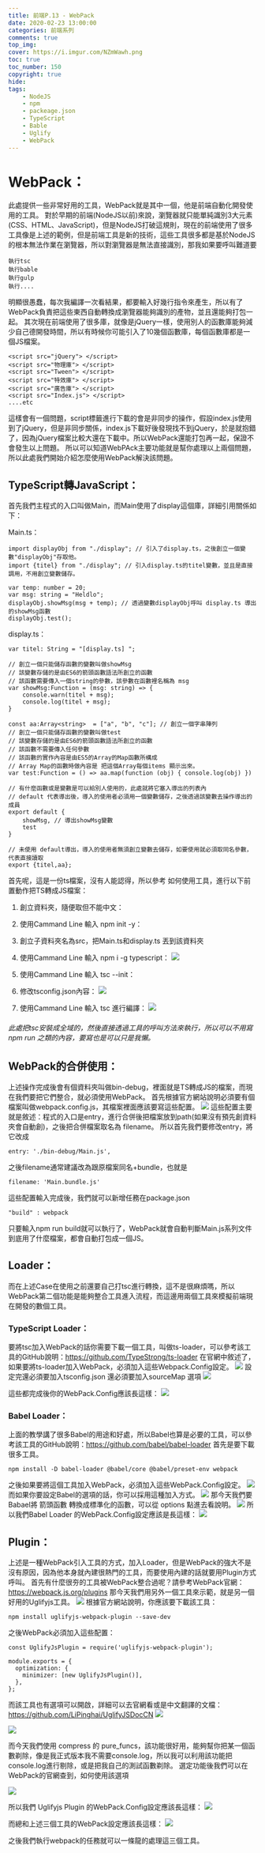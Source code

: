 ```yaml
---
title: 前端P.13 - WebPack
date: 2020-02-23 13:00:00
categories: 前端系列
comments: true
top_img: 
cover: https://i.imgur.com/NZmWawh.png
toc: true
toc_number: 150
copyright: true
hide:
tags: 
    - NodeJS
    - npm
    - packeage.json
    - TypeScript
    - Bable
    - Uglify
    - WebPack
---
```

# WebPack：
此處提供一些非常好用的工具，WebPack就是其中一個，他是前端自動化開發使用的工具。
對於早期的前端(NodeJS以前)來說，瀏覽器就只能單純識別3大元素(CSS、HTML、JavaScript)，但是NodeJS打破這規則，現在的前端使用了很多工具像是上述的範例，但是前端工具是新的技術，這些工具很多都是基於NodeJS的根本無法作業在瀏覽器，所以對瀏覽器是無法直接識別，那我如果要呼叫難道要

```
執行tsc
執行bable
執行gulp
執行....
```
明顯很愚蠢，每次我編譯一次看結果，都要輸入好幾行指令來產生，所以有了WebPack負責把這些東西自動轉換成瀏覽器能夠識別的產物，並且還能夠打包一起。
其次現在前端使用了很多庫，就像是jQuery一樣，使用別人的函數庫能夠減少自己德開發時間，所以有時候你可能引入了10幾個函數庫，每個函數庫都是一個JS檔案。
```
<script src="jQuery"> </script>
<script src="物理庫"> </script>
<script src="Tween"> </script>
<script src="特效庫"> </script>
<script src="廣告庫"> </script>
<script src="Index.js"> </script>
....etc

```
這樣會有一個問題，script標籤進行下載的會是非同步的操作，假設index.js使用到了jQuery，但是非同步關係，index.js下載好後發現找不到jQuery，於是就抱錯了，因為jQuery檔案比較大還在下載中。所以WebPack還能打包再一起，保證不會發生以上問題。
所以可以知道WebPAck主要功能就是幫你處理以上兩個問題，所以此處我們開始介紹怎麼使用WebPack解決該問題。

## TypeScript轉JavaScript：
首先我們主程式的入口叫做Main，而Main使用了display這個庫，詳細引用關係如下：

Main.ts：
```
import displayObj from "./display"; // 引入了display.ts，之後創立一個變數"displayObj"存取他。
import {titel} from "./display"; // 引入display.ts的titel變數，並且是直接調用，不用創立變數儲存。

var temp: number = 20;
var msg: string = "Heldlo";
displayObj.showMsg(msg + temp); // 透過變數displayObj呼叫 display.ts 導出的showMsg函數
displayObj.test();

```

display.ts：
```
var titel: String = "[display.ts] "; 

// 創立一個只能儲存函數的變數叫做showMsg
// 該變數存儲的是由ES6的箭頭函數語法所創立的函數
// 該函數需要傳入一個string的參數，該參數在函數裡名稱為 msg
var showMsg:Function = (msg: string) => {  
    console.warn(titel + msg);
    console.log(titel + msg);
}

const aa:Array<string>  = ["a", "b", "c"]; // 創立一個字串陣列
// 創立一個只能儲存函數的變數叫做test
// 該變數存儲的是由ES6的箭頭函數語法所創立的函數
// 該函數不需要傳入任何參數
// 該函數的實作內容是由ES5的Array的Map函數所構成
// Array Map的函數時做內容是 把這個Array每個items 顯示出來。
var test:Function = () => aa.map(function (obj) { console.log(obj) })

// 有什麼函數或是變數是可以給別人使用的，此處就將它塞入導出的列表內
// default 代表導出後，導入的使用者必須用一個變數儲存，之後透過該變數去操作導出的成員
export default { 
    showMsg, // 導出showMsg變數
    test
}

// 未使用 default導出，導入的使用者無須創立變數去儲存，如要使用就必須取同名參數，代表直接讀取
export {titel,aa};
```

首先呢，這是一份ts檔案，沒有人能認得，所以參考 如何使用工具，進行以下前置動作把TS轉成JS檔案：
1. 創立資料夾，隨便取但不能中文：
2. 使用Cammand Line 輸入 npm init -y：
3. 創立子資料夾名為src，把Main.ts和display.ts 丟到該資料夾
4. 使用Cammand Line 輸入 npm i -g typescript：
![](https://i.imgur.com/0TFr78g.png)

5. 使用Cammand Line 輸入 tsc --init：
6. 修改tsconfig.json內容：
![](https://i.imgur.com/pXf8bL7.png)

7. 使用Cammand Line 輸入 tsc 進行編譯：
![](https://i.imgur.com/UMZS5O8.png)

###### 此處把tsc安裝成全域的，然後直接透過工具的呼叫方法來執行，所以可以不用寫 npm run 之類的內容，要寫也是可以只是我懶。

## WebPack的合併使用：
上述操作完成後會有個資料夾叫做bin-debug，裡面就是TS轉成JS的檔案，而現在我們要把它們整合，就必須使用WebPack。
首先根據官方網站說明必須要有個檔案叫做webpack.config.js，其檔案裡面應該要寫這些配置。
![](https://i.imgur.com/JWCuKDd.png)
這些配置主要就是敘述：程式的入口是entry，進行合併後把檔案放到path(如果沒有預先創資料夾會自動創)，之後把合併檔案取名為 filename。
所以首先我們要修改entry，將它改成

```
entry: './bin-debug/Main.js',

```

之後filename通常建議改為跟原檔案同名+bundle，也就是

```
filename: 'Main.bundle.js'
```

這些配置輸入完成後，我們就可以新增任務在package.json

```
"build" : webpack
```

只要輸入npm run build就可以執行了，WebPack就會自動判斷Main.js系列文件到底用了什麼檔案，都會自動打包成一個JS。

## Loader：
而在上述Case在使用之前還要自己打tsc進行轉換，這不是很麻煩嗎，所以WebPack第二個功能是能夠整合工具進入流程，而這邊用兩個工具來模擬前端現在開發的數個工具。

### TypeScript Loader：

要將tsc加入WebPack的話你需要下載一個工具，叫做ts-loader，可以參考該工具的GitHub說明：https://github.com/TypeStrong/ts-loader
在官網中敘述了，如果要將ts-loader加入WebPack，必須加入這些Webpack.Config設定。
![](https://i.imgur.com/dEC2ffN.png)
設定完還必須要加入tsconfig.json 還必須要加入sourceMap 選項
![](https://i.imgur.com/aAuSJrq.png)

這些都完成後你的WebPack.Config應該長這樣：
![](https://i.imgur.com/D4T3jC5.png)

### Babel Loader：
上面的教學講了很多Babel的用途和好處，所以Babel也算是必要的工具，可以參考該工具的GitHub說明：https://github.com/babel/babel-loader
首先是要下載很多工具。

```
npm install -D babel-loader @babel/core @babel/preset-env webpack
```

之後如果要將這個工具加入WebPack，必須加入這些WebPack.Config設定。
![](https://i.imgur.com/8eVev4o.png)
而如果你要設定Babel的選項的話，你可以採用這種加入方式。
![](https://i.imgur.com/TNOAG58.png)
那今天我們要Babael將 箭頭函數 轉換成標準化的函數，可以從 options 點進去看說明。
![](https://i.imgur.com/jBMBR9j.png)
所以我們Babel Loader 的WebPack.Config設定應該是長這樣：
![](https://i.imgur.com/Uuw0r5A.png)

## Plugin：
上述是一種WebPack引入工具的方式，加入Loader，但是WebPack的強大不是沒有原因，因為他本身就內建很熱門的工具，而要使用內建的話就要用Plugin方式呼叫。
首先有什麼很夯的工具被WebPack整合過呢？請參考WebPack官網：https://webpack.js.org/plugins
那今天我們用另外一個工具來示範，就是另一個好用的Uglifyjs工具。
![](https://i.imgur.com/UYihfKW.png)
根據官方網站說明，你應該要下載該工具：
```
npm install uglifyjs-webpack-plugin --save-dev
```
之後WebPack必須加入這些配置：
```
const UglifyJsPlugin = require('uglifyjs-webpack-plugin');

module.exports = {
  optimization: {
    minimizer: [new UglifyJsPlugin()],
  },
};
```
而該工具也有選項可以開啟，詳細可以去官網看或是中文翻譯的文檔： https://github.com/LiPinghai/UglifyJSDocCN
![](https://i.imgur.com/5fTFEEb.png)

![](https://i.imgur.com/0YeOcLH.png)

而今天我們使用 compress 的 pure_funcs，該功能很好用，能夠幫你把某一個函數剃除，像是我正式版本我不需要console.log，所以我可以利用該功能把console.log進行剔除，或是把我自己的測試函數剃除。
選定功能後我們可以在WebPack的官網查到，如何使用該選項

![](https://i.imgur.com/TbQlxLr.png)

所以我們 Uglifyjs Plugin 的WebPack.Config設定應該長這樣：
![](https://i.imgur.com/K9FUsDh.png)

而總和上述三個工具的WebPack設定應該長這樣：
![](https://i.imgur.com/mr4UOhR.png)

之後我們執行webpack的任務就可以一條龍的處理這三個工具。
